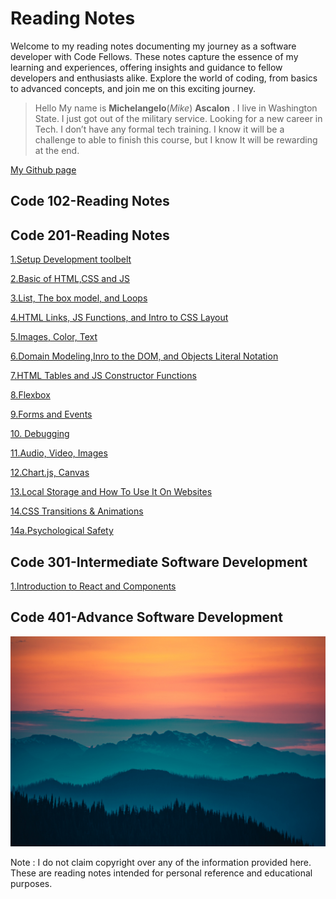 # Reading Notes

Welcome to my reading notes documenting my journey as a software developer with Code Fellows. These notes capture the essence of my learning and experiences, offering insights and guidance to fellow developers and enthusiasts alike. Explore the world of coding, from basics to advanced concepts, and join me on this exciting journey.

>Hello My name is **Michelangelo**(*Mike*) **Ascalon** . I live in Washington State. I just got out of the military service. Looking for a new career in Tech. I don’t have any formal tech training. I know it will be a challenge to able to finish this course, but I know It will be rewarding at the end.

 [My Github page](https://github.com/mikeascalon)

## Code 102-Reading Notes

## Code 201-Reading Notes

[1.Setup Development toolbelt](code201/class01.md)

[2.Basic of HTML,CSS and JS](code201/class02.md)

[3.List, The box model, and Loops](code201/class03.md)

[4.HTML Links, JS Functions, and Intro to CSS Layout](code201/class04.md)

[5.Images, Color, Text](code201/class05.md)

[6.Domain Modeling,Inro to the DOM, and Objects Literal Notation](code201/class06.md)

[7.HTML Tables and JS Constructor Functions](code201/class07.md)

[8.Flexbox](code201/class08.md)

[9.Forms and Events](code201/class09.md)

[10. Debugging](code201/class10.md)

[11.Audio, Video, Images](code201/class11.md)

[12.Chart.js, Canvas](code201/class12.md)

[13.Local Storage and How To Use It On Websites](code201/class13.md)

[14.CSS Transitions & Animations](code201/class14b.md)

[14a.Psychological Safety](code201/class14a.md)

## Code 301-Intermediate Software Development

[1.Introduction to React and Components](code301/class01.md)

## Code 401-Advance Software Development

![Welcome to Pacific North West](layers-5_resized.jpg)

Note : I do not claim copyright over any of the information provided here. These are reading notes intended for personal reference and educational purposes.
